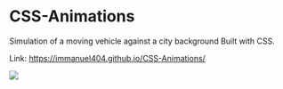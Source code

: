 # CSS-Animations
Simulation of a moving vehicle against a city background Built with CSS.

Link: https://immanuel404.github.io/CSS-Animations/

![](css_animationsb.png)
